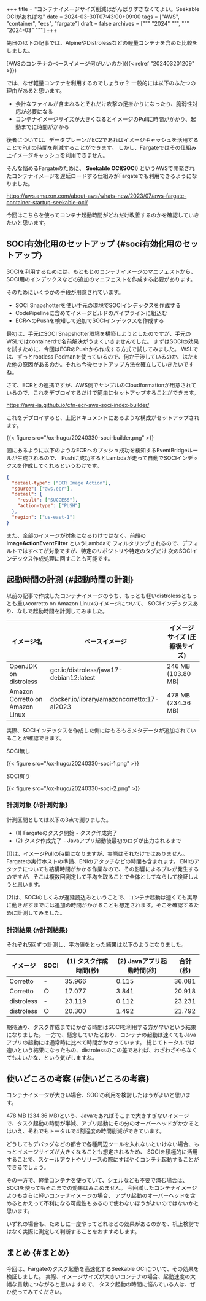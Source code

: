 +++
title = "コンテナイメージサイズ削減はがんばりすぎなくてよい。Seekable OCIがあればね"
date = 2024-03-30T07:43:00+09:00
tags = ["AWS", "container", "ecs", "fargate"]
draft = false
archives = ["""
  "2024"
  """, """
  "2024-03"
  """]
+++

先日の以下の記事では、AlpineやDistrolessなどの軽量コンテナを含めた比較をしました。

[AWSのコンテナのベースイメージ何がいいのか]({{< relref "202403201209" >}})

では、なぜ軽量コンテナを利用するのでしょうか？ 一般的には以下のふたつの理由があると思います。

-   余計なファイルが含まれるとそれだけ攻撃の足掛かりになったり、脆弱性対応が必要になる
-   コンテナイメージサイズが大きくなるとイメージのPullに時間がかかり、起動までに時間がかかる

後者については、データプレーンがEC2であればイメージキャッシュを活用することでPullの時間を削減することができます。
しかし、Fargateではその仕組み上イメージキャッシュを利用できません。

そんな悩めるFargateのために、 **Seekable OCI(SOCI)** というAWSで開発されたコンテナイメージを遅延ロードする仕組みがFargateでも利用できるようになりました。

<https://aws.amazon.com/about-aws/whats-new/2023/07/aws-fargate-container-startup-seekable-oci/>

今回はこちらを使ってコンテナ起動時間がどれだけ改善するのかを確認していきたいと思います。


## SOCI有効化用のセットアップ {#soci有効化用のセットアップ}

SOCIを利用するためには、もともとのコンテナイメージのマニフェストから、
SOCI用のインデックスなどの追加のマニフェストを作成する必要があります。

そのためにいくつかの手段が用意されています。

-   SOCI Snapshotterを使い手元の環境でSOCIインデックスを作成する
-   CodePipelineに含めてイメージビルドのパイプラインに組込む
-   ECRへのPushを検知して追加でSOCIインデックスを作成する

最初は、手元にSOCI Snapshotter環境を構築しようとしたのですが、手元のWSLではcontainerdで名前解決がうまくいきませんでした。
まずはSOCIの効果を試すために、今回はECRのPushから作成する方式で試してみました。
WSLでは、ずっとrootless Podmanを使っているので、何か干渉しているのか、はたまた他の原因があるのか。それも今後セットアップ方法を確立していきたいですね。

さて、ECRとの連携ですが、AWS側でサンプルのCloudformationが用意されているので、これをデプロイするだけで簡単にセットアップすることができます。

<https://aws-ia.github.io/cfn-ecr-aws-soci-index-builder/>

これをデプロイすると、上記ドキュメントにあるような構成がセットアップされます。

{{< figure src="/ox-hugo/20240330-soci-builder.png" >}}

図にあるように以下のようなECRへのプッシュ成功を検知するEventBridgeルールが生成されるので、
Pushに成功するとLambdaが走って自動でSOCIインデックスを作成してくれるというわけです。

```json
{
  "detail-type": ["ECR Image Action"],
  "source": ["aws.ecr"],
  "detail": {
    "result": ["SUCCESS"],
    "action-type": ["PUSH"]
  },
  "region": ["us-east-1"]
}
```

また、全部のイメージが対象になるわけではなく、前段の **ImageActionEventFilter** というLambdaで
フィルタリングされるので、デフォルトではすべてが対象ですが、特定のリポジトリや特定のタグだけ
次のSOCIインデックス作成処理に回すことも可能です。


## 起動時間の計測 {#起動時間の計測}

以前の記事で作成したコンテナイメージのうち、もっとも軽いdistrolessともっとも重いcorretto on Amazon Linuxのイメージについて、
SOCIインデックスあり、なしで起動時間を計測してみました。

| イメージ名                      | ベースイメージ                             | イメージサイズ (圧縮後サイズ) |
|----------------------------|-------------------------------------|------------------|
| OpenJDK on distroless           | gcr.io/distroless/java17-debian12:latest   | 246	MB (103.80 MB) |
| Amazon Corretto on Amazon Linux | docker.io/library/amazoncorretto:17-al2023 | 478	MB (234.36 MB) |

実際、SOCIインデックスを作成した側にはもろもろメタデータが追加されていることが確認できます。

SOCI無し

{{< figure src="/ox-hugo/20240330-soci-1.png" >}}

SOCI有り

{{< figure src="/ox-hugo/20240330-soci-2.png" >}}


### 計測対象 {#計測対象}

計測区間としては以下の3点で測りました。

-   (1) Fargateのタスク開始 - タスク作成完了
-   (2) タスク作成完了 - Javaアプリ起動後最初のログが出力されるまで

(1)は、イメージPullの時間になりますが、実際はそれだけではありません。Fargateの実行ホストの準備、ENIのアタッチなどの時間も含まれます。
ENIのアタッチについても結構時間がかかる作業なので、その影響によるブレが発生するのですが、そこは複数回測定して平均を取ることで全体としてならして検証しようと思います。

(2)は、SOCIのしくみが遅延読込みということで、コンテナ起動は速くても実際に動きだすまでには追加の時間がかかることも想定されます。そこを確認するために計測してみました。


### 計測結果 {#計測結果}

それぞれ5回ずつ計測し、平均値をとった結果は以下のようになりました。

| イメージ   | SOCI | (1) タスク作成時間(秒) | (2) Javaアプリ起動時間(秒) | 合計(秒) |
|--------|------|----------------|--------------------|-------|
| Corretto   | -    | 35.966         | 0.115              | 36.081 |
| Corretto   | ○    | 17.077         | 3.841              | 20.918 |
| distroless | -    | 23.119         | 0.112              | 23.231 |
| distroless | ○    | 20.300         | 1.492              | 21.792 |

期待通り、タスク作成までにかかる時間はSOCIを利用する方が早いという結果になりました。
一方で、懸念していたとおり、コンテナの起動は速くてもJavaアプリの起動には通常時に比べて時間がかかっています。
総じてトータルでは速いという結果になったもの、distrolessのこの差であれば、わざわざやらなくてもよいかな、という気がしますね。


## 使いどころの考察 {#使いどころの考察}

コンテナイメージが大きい場合、SOCIの利用を検討したほうがよいと思います。

478	MB (234.36 MB)という、Javaであればそこまで大きすぎないイメージで、タスク起動の時間が半減、アプリ起動にその分のオーバーヘッドがかかるとはいえ、それでもトータルで4割程度の時間削減ができています。

どうしてもデバッグなどの都合で各種周辺ツールを入れないといけない場合、もっとイメージサイズが大きくなることも想定されるため、
SOCIを積極的に活用することで、スケールアウトやリリースの際にすばやくコンテナ起動することができるでしょう。

その一方で、軽量コンテナを使っていて、シェルなども不要で済む場合は、SOCIを使ってもそこまでの効果はみこめません。
今回試したコンテナイメージよりもさらに軽いコンテナイメージの場合、
アプリ起動のオーバーヘッドを含めるとかえって不利になる可能性もあるので使わないほうがよいのではないかと思います。

いずれの場合も、ためしに一度やってどれほどの効果があるのかを、机上検討ではなく実際に測定して判断することをおすすめします。


## まとめ {#まとめ}

今回は、Fargateのタスク起動を高速化するSeekable OCIについて、その効果を検証しました。
実際、イメージサイズが大きいコンテナの場合、起動速度の大幅な貢献につながると思いますので、
タスク起動の時間に悩んでいる人は、ぜひ使ってみてください。
